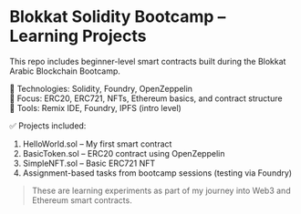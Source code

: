 # Blokkat Solidity Bootcamp – Learning Projects

This repo includes beginner-level smart contracts built during the Blokkat Arabic Blockchain Bootcamp.

🧠 Technologies: Solidity, Foundry, OpenZeppelin  
🔬 Focus: ERC20, ERC721, NFTs, Ethereum basics, and contract structure  
🚀 Tools: Remix IDE, Foundry, IPFS (intro level)

 ✅ Projects included:
1. HelloWorld.sol – My first smart contract  
2. BasicToken.sol – ERC20 contract using OpenZeppelin  
3. SimpleNFT.sol – Basic ERC721 NFT  
4. Assignment-based tasks from bootcamp sessions (testing via Foundry)

> These are learning experiments as part of my journey into Web3 and Ethereum smart contracts.
